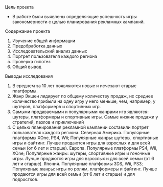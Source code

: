 Цель проекта
 - В работе были выявлены определяющие успешность игры закономерности с целью планирования рекламных кампаний.

Содержание проекта
1. Изучение общей информации
2. Предобработка данных
3. Исследовательский анализ данных
4. Портрет пользователя каждого региона
5. Проверка гипотез
6. Общий вывод

Выводы исследования
1. В среднем за 10 лет появляются новые и исчезают старые платформы.
2. Жанр Экшен лидирует по общему количеству продаж, но среднее количество прибыли на одну игру у него меньше, чем, например, у шутеров, платформерв и спортивных игр.
3. Самыми продаваемыми и популярными жанрами игр являются: шутеры, платформеры и спортивные игры. Самые низкие продажи у стратегий, пазлов и приключений
4. С целью планирования рекламной кампании составили портрет пользователя каждого региона.
Северная Америка. Популярные платформы XOne, PS4, Wii; Популярные жанры: шутеры, спортивные игры и файтинг. Лучше продаются игры для взрослых и для всей семьи (от 6 лет и старше).
Европа. Популярные платформы PS4, Wii, XOne; Популярные жанры: шутеры, спортивные игры и гоночные игры. Лучше продаются игры для взрослых и для всей семьи (от 6 лет и старше).
Япония. Популярные платформы 3DS, Wii, PS3; Популярные жанры: игры по ролям, платформеры и файтинг. Лучше продаются игры для всей семьи (от 6 лет и старше) и для подростков.

